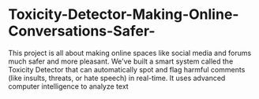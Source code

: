 # Toxicity-Detector-Making-Online-Conversations-Safer-
This project is all about making online spaces like social media and forums much safer and more pleasant. We've built a smart system called the Toxicity Detector that can automatically spot and flag harmful comments (like insults, threats, or hate speech) in real-time. It uses advanced computer intelligence to analyze text 
